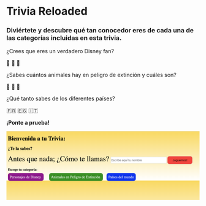 # Trivia Reloaded


### Diviértete y descubre qué tan conocedor eres de cada una de las categorías incluidas en esta trivia.

¿Crees que eres un verdadero Disney fan?

:tada: :movie_camera: :crown:

¿Sabes cuántos animales hay en peligro de extinción y cuáles son?

:bear: :panda_face: :whale2:

¿Qué tanto sabes de los diferentes países?

 🇫🇷 🇪🇸 🇮🇹 

**¡Ponte a prueba!**

![Imagen de Trivia](CapturaTrivia.png)
